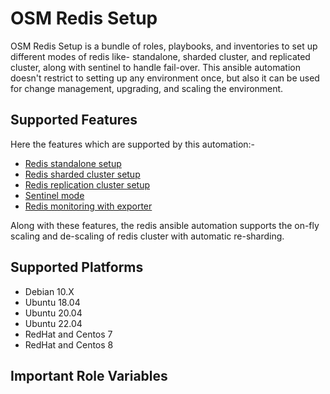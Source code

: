 # OSM Redis Setup

OSM Redis Setup is a bundle of roles, playbooks, and inventories to set up different modes of redis like- standalone, sharded cluster, and replicated cluster, along with sentinel to handle fail-over. This ansible automation doesn't restrict to setting up any environment once, but also it can be used for change management, upgrading, and scaling the environment.

## Supported Features

Here the features which are supported by this automation:-

- [Redis standalone setup](https://redis.io/docs/getting-started/)
- [Redis sharded cluster setup](https://redis.io/docs/management/scaling/)
- [Redis replication cluster setup](https://redis.io/docs/management/replication/)
- [Sentinel mode](https://redis.io/docs/management/sentinel/)
- [Redis monitoring with exporter](https://github.com/oliver006/redis_exporter)

Along with these features, the redis ansible automation supports the on-fly scaling and de-scaling of redis cluster with automatic re-sharding.

## Supported Platforms

- Debian 10.X
- Ubuntu 18.04
- Ubuntu 20.04
- Ubuntu 22.04
- RedHat and Centos 7
- RedHat and Centos 8

## Important Role Variables
